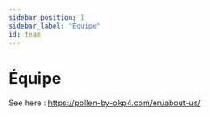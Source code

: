 ```yaml
---
sidebar_position: 1
sidebar_label: "Équipe"
id: team
---
```


# Équipe

See here : <https://pollen-by-okp4.com/en/about-us/>
